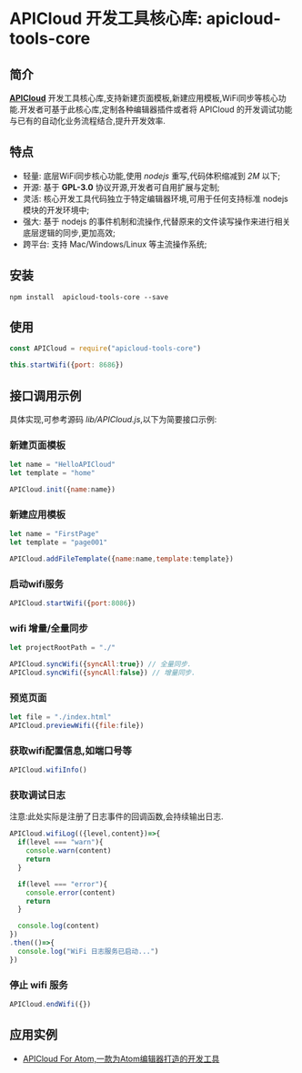 # APICloud 开发工具核心库: apicloud-tools-core

## 简介

**[APICloud](http://www.apicloud.com/)** 开发工具核心库,支持新建页面模板,新建应用模板,WiFi同步等核心功能.开发者可基于此核心库,定制各种编辑器插件或者将 APICloud 的开发调试功能与已有的自动化业务流程结合,提升开发效率.

## 特点

* 轻量: 底层WiFi同步核心功能,使用 *nodejs* 重写,代码体积缩减到 *2M* 以下;
* 开源: 基于 **GPL-3.0** 协议开源,开发者可自用扩展与定制;
* 灵活: 核心开发工具代码独立于特定编辑器环境,可用于任何支持标准 nodejs 模块的开发环境中;
* 强大: 基于 nodejs 的事件机制和流操作,代替原来的文件读写操作来进行相关底层逻辑的同步,更加高效;
* 跨平台: 支持 Mac/Windows/Linux 等主流操作系统;

## 安装

```shell
npm install  apicloud-tools-core --save
```

## 使用

```js
const APICloud = require("apicloud-tools-core")

this.startWifi({port: 8686})
```

## 接口调用示例

具体实现,可参考源码 *lib/APICloud.js*,以下为简要接口示例:

### 新建页面模板

```js
let name = "HelloAPICloud"
let template = "home"

APICloud.init({name:name})
```

### 新建应用模板

```js
let name = "FirstPage"
let template = "page001"

APICloud.addFileTemplate({name:name,template:template})
```

### 启动wifi服务

```js
APICloud.startWifi({port:8086})
```

### wifi 增量/全量同步

```js
let projectRootPath = "./"

APICloud.syncWifi({syncAll:true}) // 全量同步.
APICloud.syncWifi({syncAll:false}) // 增量同步.
```

### 预览页面

```js
let file = "./index.html"
APICloud.previewWifi({file:file})
```
### 获取wifi配置信息,如端口号等
```js
APICloud.wifiInfo()
```

### 获取调试日志

注意:此处实际是注册了日志事件的回调函数,会持续输出日志.

```js
APICloud.wifiLog(({level,content})=>{
  if(level === "warn"){
    console.warn(content)
    return
  }

  if(level === "error"){
    console.error(content)
    return
  }

  console.log(content)
})
.then(()=>{
  console.log("WiFi 日志服务已启动...")
})
```

### 停止 wifi 服务

```js
APICloud.endWifi({})
```

## 应用实例

* [APICloud For Atom,一款为Atom编辑器打造的开发工具](https://atom.io/packages/apicloud)
